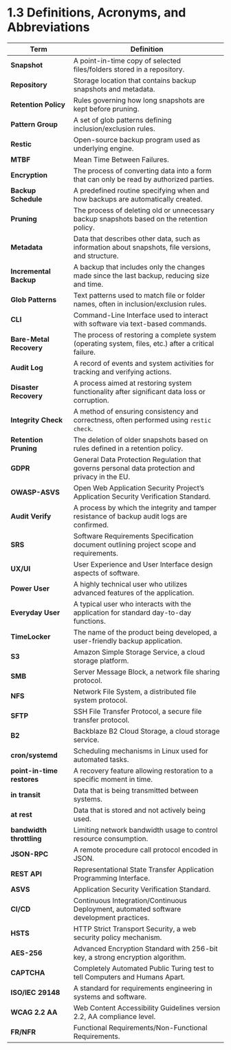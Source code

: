 # 1.3 Definitions, Acronyms, and Abbreviations

| Term                   | Definition                                                                                         |
|------------------------|----------------------------------------------------------------------------------------------------|
| **Snapshot**           | A point-in-time copy of selected files/folders stored in a repository.                             |
| **Repository**         | Storage location that contains backup snapshots and metadata.                                      |
| **Retention Policy**   | Rules governing how long snapshots are kept before pruning.                                        |
| **Pattern Group**      | A set of glob patterns defining inclusion/exclusion rules.                                         |
| **Restic**             | Open-source backup program used as underlying engine.                                              |
| **MTBF**               | Mean Time Between Failures.                                                                        |
| **Encryption**         | The process of converting data into a form that can only be read by authorized parties.            |
| **Backup Schedule**    | A predefined routine specifying when and how backups are automatically created.                    |
| **Pruning**            | The process of deleting old or unnecessary backup snapshots based on the retention policy.         |
| **Metadata**           | Data that describes other data, such as information about snapshots, file versions, and structure. |
| **Incremental Backup** | A backup that includes only the changes made since the last backup, reducing size and time.        |
| **Glob Patterns**      | Text patterns used to match file or folder names, often in inclusion/exclusion rules.              |
| **CLI**                | Command-Line Interface used to interact with software via text-based commands.                     |
| **Bare-Metal Recovery**| The process of restoring a complete system (operating system, files, etc.) after a critical failure.|
| **Audit Log**          | A record of events and system activities for tracking and verifying actions.                       |
| **Disaster Recovery**  | A process aimed at restoring system functionality after significant data loss or corruption.        |
| **Integrity Check**    | A method of ensuring consistency and correctness, often performed using `restic check`.            |
| **Retention Pruning**  | The deletion of older snapshots based on rules defined in a retention policy.                      |
| **GDPR**               | General Data Protection Regulation that governs personal data protection and privacy in the EU.    |
| **OWASP-ASVS**         | Open Web Application Security Project’s Application Security Verification Standard.                |
| **Audit Verify**       | A process by which the integrity and tamper resistance of backup audit logs are confirmed.         |
| **SRS**                | Software Requirements Specification document outlining project scope and requirements.              |
| **UX/UI**              | User Experience and User Interface design aspects of software.                                     |
| **Power User**         | A highly technical user who utilizes advanced features of the application.                         |
| **Everyday User**      | A typical user who interacts with the application for standard day-to-day functions.               |
| **TimeLocker**        | The name of the product being developed, a user-friendly backup application.                      |
| **S3**                | Amazon Simple Storage Service, a cloud storage platform.                                          |
| **SMB**               | Server Message Block, a network file sharing protocol.                                            |
| **NFS**               | Network File System, a distributed file system protocol.                                          |
| **SFTP**              | SSH File Transfer Protocol, a secure file transfer protocol.                                      |
| **B2**                | Backblaze B2 Cloud Storage, a cloud storage service.                                              |
| **cron/systemd**      | Scheduling mechanisms in Linux used for automated tasks.                                          |
| **point-in-time restores** | A recovery feature allowing restoration to a specific moment in time.                        |
| **in transit**        | Data that is being transmitted between systems.                                                   |
| **at rest**           | Data that is stored and not actively being used.                                                  |
| **bandwidth throttling** | Limiting network bandwidth usage to control resource consumption.                              |
| **JSON-RPC**          | A remote procedure call protocol encoded in JSON.                                                 |
| **REST API**          | Representational State Transfer Application Programming Interface.                                |
| **ASVS**              | Application Security Verification Standard.                                                       |
| **CI/CD**             | Continuous Integration/Continuous Deployment, automated software development practices.           |
| **HSTS**              | HTTP Strict Transport Security, a web security policy mechanism.                                  |
| **AES-256**           | Advanced Encryption Standard with 256-bit key, a strong encryption algorithm.                     |
| **CAPTCHA**           | Completely Automated Public Turing test to tell Computers and Humans Apart.                       |
| **ISO/IEC 29148**     | A standard for requirements engineering in systems and software.                                  |
| **WCAG 2.2 AA**       | Web Content Accessibility Guidelines version 2.2, AA compliance level.                            |
| **FR/NFR**            | Functional Requirements/Non-Functional Requirements.                                              |
